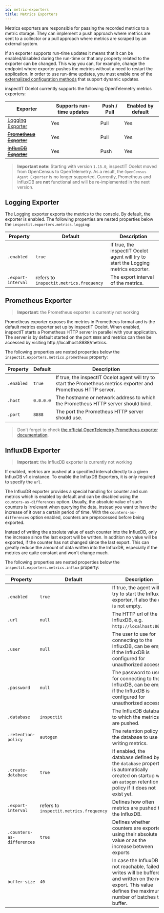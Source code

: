 ```yaml
---
id: metric-exporters
title: Metrics Exporters
---
```


Metrics exporters are responsible for passing the recorded metrics to a metric storage.
They can implement a push approach where metrics are sent to a collector or a pull approach where metrics are scraped by an external system.

If an exporter supports run-time updates it means that it can be enabled/disabled during the run-time or that any property related to the exporter can be changed.
This way you can, for example, change the endpoint where exporter pushes the metrics without a need to restart the application.
In order to use run-time updates, you must enable one of the [externalized configuration methods](configuration/external-configuration-sources) that support dynamic updates.

inspectIT Ocelot currently supports the following OpenTelemetry metrics exporters:

|Exporter |Supports run-time updates| Push / Pull |Enabled by default
|---|---|---|---|
|[Logging Exporter](#logging-exporter)|Yes|Pull|Yes
|[~~Prometheus Exporter~~](#prometheus-exporter)|Yes|Pull|Yes
|[~~InfluxDB Exporter~~](#influxdb-exporter)|Yes|Push|Yes

>**Important note**: Starting with version `1.15.0`, inspectIT Ocelot moved from OpenCensus to OpenTelemetry. As a result, the `OpenCensus Agent Exporter` is no longer supported.
Currently, Prometheus and InfluxDB are **not** functional and will be re-implemented in the next version.

## Logging Exporter

The Logging exporter exports the metrics to the console. By default, the exporter is enabled. The following properties are nested properties below the `inspectit.exporters.metrics.logging`:

|Property |Default| Description
|---|---|---|
|`.enabled`|`true`|If true, the inspectIT Ocelot agent will try to start the Logging metrics exporter.
|`.export-interval`|refers to `inspectit.metrics.frequency`|The export interval of the metrics.

## Prometheus Exporter
>**Important**: the Prometheus exporter is currently not working

Prometheus exporter exposes the metrics in Prometheus format and is the default metrics exporter set up by inspectIT Ocelot.
When enabled, inspectIT starts a Prometheus HTTP server in parallel with your application.
The server is by default started on the port `8888` and metrics can then be accessed by visiting http://localhost:8888/metrics.

The following properties are nested properties below the `inspectit.exporters.metrics.prometheus` property:

|Property |Default| Description
|---|---|---|
|`.enabled`|`true`|If true, the inspectIT Ocelot agent will try to start the Prometheus metrics exporter and Prometheus HTTP server.
|`.host`|`0.0.0.0`|The hostname or network address to which the Prometheus HTTP server should bind.
|`.port`|`8888`|The port the Prometheus HTTP server should use.


> Don't forget to check [the official OpenTelemetry Prometheus exporter documentation](https://github.com/open-telemetry/opentelemetry-java/tree/main/exporters/prometheus).

## InfluxDB Exporter
>**Important**: the InfluxDB exporter is currently not working

If enabled, metrics are pushed at a specified interval directly to a given InfluxDB v1.x instance.
To enable the InfluxDB Exporters, it is only required to specify the `url`.

The InfluxDB exporter provides a special handling for counter and sum metrics which is enabled by default and can be disabled using the `counters-as-differences` option.
Usually, the absolute value of such counters is irrelevant when querying the data, instead you want to have the increase of it over a certain period of time.
With the `counters-as-differences` option enabled, counters are preprocessed before being exported.

Instead of writing the absolute value of each counter into the InfluxDB, only the increase since the last export will be written.
In addition no value will be exported, if the counter has not changed since the last export.
This can greatly reduce the amount of data written into the InfluxDB, especially if the metrics are quite constant and won't change much.

The following properties are nested properties below the `inspectit.exporters.metrics.influx` property:

|Property |Default| Description
|---|---|---|
|`.enabled`|`true`|If true, the agent will try to start the Influx exporter, if also the `url` is not empty.
|`.url`|`null`|The HTTP url of the InfluxDB, e.g. `http://localhost:8086`.
|`.user`|`null`| The user to use for connecting to the InfluxDB, can be empty if the InfluxDB is configured for unauthorized access.
|`.password`|`null`|The password to use for connecting to the InfluxDB, can be empty if the InfluxDB is configured for unauthorized access.
|`.database`|`inspectit`| The InfluxDB database to which the metrics are pushed.
|`.retention-policy`|`autogen`| The retention policy of the database to use for writing metrics.
|`.create-database`|`true`| If enabled, the database defined by the `database` property is automatically created on startup with an `autogen` retention policy if it does not exist yet.
|`.export-interval`|refers to `inspectit.metrics.frequency`|Defines how often metrics are pushed to the InfluxDB.
|<nobr>`.counters-as-differences`</nobr>|`true`|Defines whether counters are exported using their absolute value or as the increase between exports
|`buffer-size`| `40` | In case the InfluxDB is not reachable, failed writes will be buffered and written on the next export. This value defines the maximum number of batches to buffer.